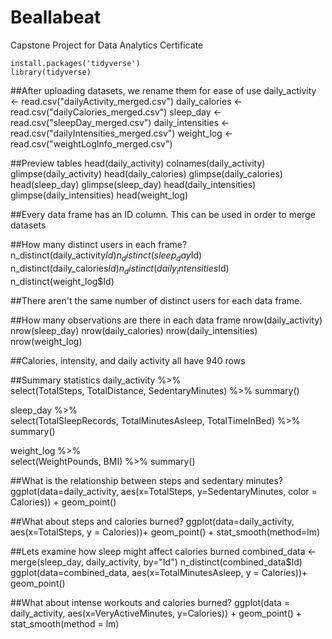 # Beallabeat
Capstone Project for Data Analytics Certificate
```{r}
install.packages('tidyverse')
library(tidyverse)
```

##After uploading datasets, we rename them for ease of use
daily_activity <- read.csv("dailyActivity_merged.csv")
daily_calories <- read.csv("dailyCalories_merged.csv")
sleep_day <- read.csv("sleepDay_merged.csv")
daily_intensities <- read.csv("dailyIntensities_merged.csv")
weight_log <- read.csv("weightLogInfo_merged.csv")

##Preview tables 
head(daily_activity)
colnames(daily_activity)
glimpse(daily_activity)
head(daily_calories)
glimpse(daily_calories)
head(sleep_day)
glimpse(sleep_day)
head(daily_intensities)
glimpse(daily_intensities)
head(weight_log)

##Every data frame has an ID column. This can be used in order to merge datasets

##How many distinct users in each frame?
n_distinct(daily_activity$Id)
n_distinct(sleep_day$Id)
n_distinct(daily_calories$Id)
n_distinct(daily_intensities$Id)
n_distinct(weight_log$Id)

##There aren't the same number of distinct users for each data frame.

##How many observations are there in each data frame
nrow(daily_activity)
nrow(sleep_day)
nrow(daily_calories)
nrow(daily_intensities)
nrow(weight_log)

##Calories, intensity, and daily activity all have 940 rows

##Summary statistics
daily_activity %>%  
  select(TotalSteps,
         TotalDistance,
         SedentaryMinutes) %>%
  summary()

sleep_day %>%  
  select(TotalSleepRecords,
         TotalMinutesAsleep,
         TotalTimeInBed) %>%
  summary()

weight_log %>%  
  select(WeightPounds,
         BMI) %>%
  summary()

##What is the relationship between steps and sedentary minutes?
ggplot(data=daily_activity, aes(x=TotalSteps, y=SedentaryMinutes, color = Calories)) + geom_point()

##What about steps and calories burned?
ggplot(data=daily_activity, aes(x=TotalSteps, y = Calories))+ geom_point() + stat_smooth(method=lm)

##Lets examine how sleep might affect calories burned
combined_data <- merge(sleep_day, daily_activity, by="Id")
n_distinct(combined_data$Id)
ggplot(data=combined_data, aes(x=TotalMinutesAsleep, y = Calories))+ geom_point()

##What about intense workouts and calories burned?
ggplot(data = daily_activity, aes(x=VeryActiveMinutes, y=Calories)) + geom_point() + stat_smooth(method = lm)
